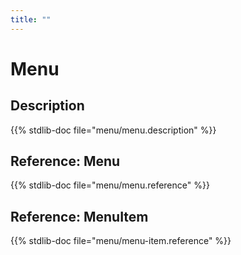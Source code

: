 ```yaml
---
title: ""
---
```


# Menu

## Description

{{% stdlib-doc file="menu/menu.description" %}}

## Reference: Menu

{{% stdlib-doc file="menu/menu.reference" %}}

## Reference: MenuItem

{{% stdlib-doc file="menu/menu-item.reference" %}}
